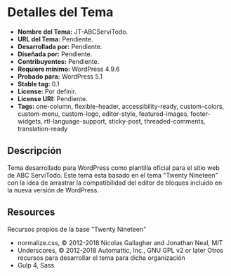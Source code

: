 # Detalles del Tema

* __Nombre del Tema:__ JT-ABCServiTodo.
* __URL del Tema:__ Pendiente.
* __Desarrollada por:__ Pendiente.
* __Diseñada por:__ Pendiente.
* __Contribuyentes:__ Pendiente.
* __Requiere mínimo:__ WordPress 4.9.6
* __Probado para:__ WordPress 5.1
* __Stable tag:__ 0.1
* __License:__ Por definir.
* __License URI:__ Pendiente.
* __Tags:__ one-column, flexible-header, accessibility-ready, custom-colors, custom-menu, custom-logo, editor-style, featured-images, footer-widgets, rtl-language-support, sticky-post, threaded-comments, translation-ready

## Descripción
Tema desarrollado para WordPress como plantilla oficial para el sitio web de ABC ServiTodo.
Este tema esta basado en el tema "Twenty Nineteen" con la idea de arrastrar la compatibilidad del editor de bloques incluido en la nueva versión de WordPress.

## Resources
Recursos propios de la base "Twenty Nineteen"
* normalize.css, © 2012-2018 Nicolas Gallagher and Jonathan Neal, MIT
* Underscores, © 2012-2018 Automattic, Inc., GNU GPL v2 or later
Otros recursos para desarrollar el tema para dicha organización
* Gulp 4, Sass
